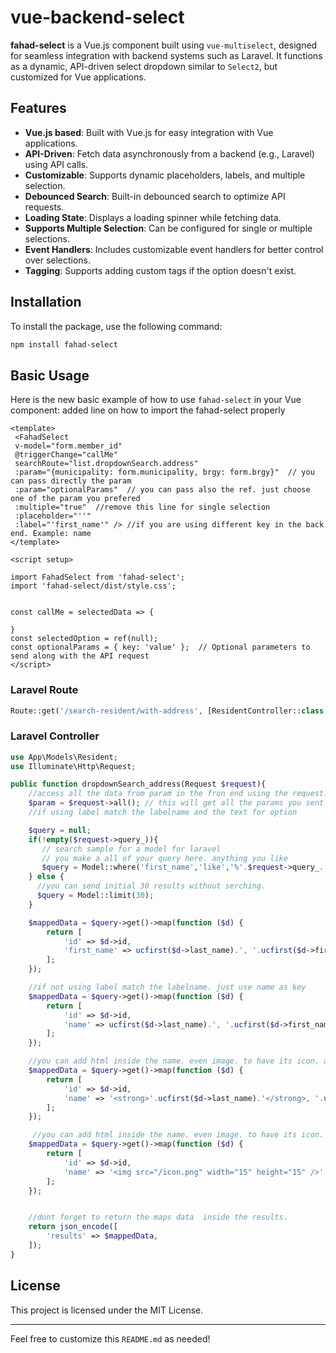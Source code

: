 # vue-backend-select

**fahad-select** is a Vue.js component built using `vue-multiselect`, designed for seamless integration with backend systems such as Laravel. It functions as a dynamic, API-driven select dropdown similar to `Select2`, but customized for Vue applications.

## Features

- **Vue.js based**: Built with Vue.js for easy integration with Vue applications.
- **API-Driven**: Fetch data asynchronously from a backend (e.g., Laravel) using API calls.
- **Customizable**: Supports dynamic placeholders, labels, and multiple selection.
- **Debounced Search**: Built-in debounced search to optimize API requests.
- **Loading State**: Displays a loading spinner while fetching data.
- **Supports Multiple Selection**: Can be configured for single or multiple selections.
- **Event Handlers**: Includes customizable event handlers for better control over selections.
- **Tagging**: Supports adding custom tags if the option doesn't exist.

## Installation

To install the package, use the following command:

```bash
npm install fahad-select
```

## Basic Usage

Here is the new basic example of how to use `fahad-select` in your Vue component:
added line on how to import the fahad-select properly

```vue
<template>
 <FahadSelect
 v-model="form.member_id"
 @triggerChange="callMe"
 searchRoute="list.dropdownSearch.address"
 :param="{municipality: form.municipality, brgy: form.brgy}"  // you can pass directly the param
 :param="optionalParams"  // you can pass also the ref. just choose one of the param you prefered
 :multiple="true"  //remove this line for single selection
 :placeholder="''"
 :label="'first_name'" /> //if you are using different key in the back end. Example: name 
</template>

<script setup>

import FahadSelect from 'fahad-select';
import 'fahad-select/dist/style.css';


const callMe = selectedData => {

}
const selectedOption = ref(null);
const optionalParams = { key: 'value' };  // Optional parameters to send along with the API request
</script>
```

### Laravel Route

```php
Route::get('/search-resident/with-address', [ResidentController::class, 'dropdownSearch_address'])->name('list.dropdownSearch.address');
```

### Laravel Controller

```php
use App\Models\Resident;
use Illuminate\Http\Request;

public function dropdownSearch_address(Request $request){
    //access all the data from param in the fron end using the request.
    $param = $request->all(); // this will get all the params you sent fron the front end
    //if using label match the labelname and the text for option

    $query = null;
    if(!empty($request->query_)){
       // search sample for a model for laravel
       // you make a all of your query here. anything you like
       $query = Model::where('first_name','like','%'.$request->query_.'%')->limit(30);
    } else {
      //you can send initial 30 results without serching.
      $query = Model::limit(30);
    }

    $mappedData = $query->get()->map(function ($d) {
        return [
            'id' => $d->id,
            'first_name' => ucfirst($d->last_name).', '.ucfirst($d->first_name),
        ];
    });

    //if not using label match the labelname. just use name as key
    $mappedData = $query->get()->map(function ($d) {
        return [
            'id' => $d->id,
            'name' => ucfirst($d->last_name).', '.ucfirst($d->first_name),
        ];
    });

    //you can add html inside the name. even image. to have its icon. and it will work.
    $mappedData = $query->get()->map(function ($d) {
        return [
            'id' => $d->id,
            'name' => '<strong>'.ucfirst($d->last_name).'</strong>, '.ucfirst($d->first_name),
        ];
    });

     //you can add html inside the name. even image. to have its icon. and it will work.
    $mappedData = $query->get()->map(function ($d) {
        return [
            'id' => $d->id,
            'name' => '<img src="/icon.png" width="15" height="15" />'.ucfirst($d->last_name).', '.ucfirst($d->first_name),
        ];
    });


    //dont forget to return the maps data  inside the results.
    return json_encode([
        'results' => $mappedData,
    ]);
}
```

## License

This project is licensed under the MIT License.

---

Feel free to customize this `README.md` as needed!
